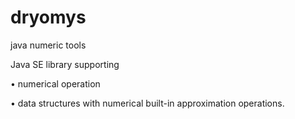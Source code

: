 dryomys
=======

java numeric tools

Java SE library supporting 

  • numerical operation 
  
  
  • data structures with numerical built-in approximation operations.
